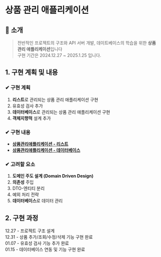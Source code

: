 # 상품 관리 애플리케이션
## :mega: 소개
>전반적인 프로젝트의 구조와 API 서버 개발, 데이트베이스의 학습을 위한 **상품 관리 애플리케이션**입니다  
>구현 기간은 2024.12.27 ~ 2025.1.25 입니다.

## 1. 구현 계획 및 내용  
### ✔ 구현 계획 
  1. **리스트**로 관리되는 상품 관리 애플리케이션 구현
  2. 유효성 검사 추가
  3. **데이터베이스**로 관리되는 상품 관리 애플리케이션 구현
  4. **객체지향적** 설계 추가  

### ✔ 구현 내용
  - **[상품관리애플리케이션 - 리스트](https://github.com/dbalsk/TIL/blob/main/SpringBoot/%EC%83%81%ED%92%88%EA%B4%80%EB%A6%AC%EC%95%A0%ED%94%8C%EB%A6%AC%EC%BC%80%EC%9D%B4%EC%85%98.md)**
  - **[상품관리애플리케이션 - 데이터베이스](https://github.com/dbalsk/TIL/blob/main/DataBase/%EC%83%81%ED%92%88%EA%B4%80%EB%A6%AC%EC%95%A0%ED%94%8C%EB%A6%AC%EC%BC%80%EC%9D%B4%EC%85%98_DB.md)**
   
### ✔ 고려할 요소
  1. **도메인 주도 설계 (Domain Driven Design)**
  2. **의존성** 주입 
  3. DTO-엔티티 분리
  4. 예외 처리 전략
  5. **데이터베이스**로 데이터 관리

## 2. 구현 과정
12.27 - 프로젝트 구조 설계  
12.31 - 상품 추가/조회/수정/삭제 기능 구현 완료  
01.07 - 유효성 검사 기능 추가 완료   
01.15 - 데이터베이스 연동 및 기능 구현 완료     

